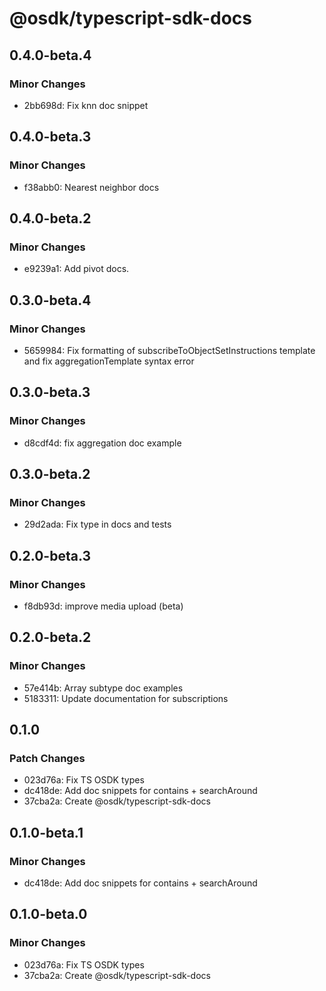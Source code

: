 # @osdk/typescript-sdk-docs

## 0.4.0-beta.4

### Minor Changes

- 2bb698d: Fix knn doc snippet

## 0.4.0-beta.3

### Minor Changes

- f38abb0: Nearest neighbor docs

## 0.4.0-beta.2

### Minor Changes

- e9239a1: Add pivot docs.

## 0.3.0-beta.4

### Minor Changes

- 5659984: Fix formatting of subscribeToObjectSetInstructions template and fix aggregationTemplate syntax error

## 0.3.0-beta.3

### Minor Changes

- d8cdf4d: fix aggregation doc example

## 0.3.0-beta.2

### Minor Changes

- 29d2ada: Fix type in docs and tests

## 0.2.0-beta.3

### Minor Changes

- f8db93d: improve media upload (beta)

## 0.2.0-beta.2

### Minor Changes

- 57e414b: Array subtype doc examples
- 5183311: Update documentation for subscriptions

## 0.1.0

### Patch Changes

- 023d76a: Fix TS OSDK types
- dc418de: Add doc snippets for contains + searchAround
- 37cba2a: Create @osdk/typescript-sdk-docs

## 0.1.0-beta.1

### Minor Changes

- dc418de: Add doc snippets for contains + searchAround

## 0.1.0-beta.0

### Minor Changes

- 023d76a: Fix TS OSDK types
- 37cba2a: Create @osdk/typescript-sdk-docs
